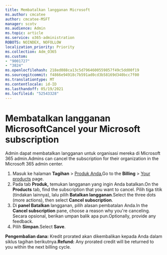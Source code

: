 ```yaml
---
title: Membatalkan langganan Microsoft
ms.author: cmcatee
author: cmcatee-MSFT
manager: scotv
ms.audience: Admin
ms.topic: article
ms.service: o365-administration
ROBOTS: NOINDEX, NOFOLLOW
localization_priority: Priority
ms.collection: Adm_O365
ms.custom:
- "9001727"
- "3824"
ms.openlocfilehash: 218ed088ca13c5d7964600559857f49c5dd00f19
ms.sourcegitcommit: f4866e94918c7b591ad0cd3b58169d340bcc7f00
ms.translationtype: MT
ms.contentlocale: id-ID
ms.lasthandoff: 05/19/2021
ms.locfileid: "52543328"
---
```

# <a name="cancel-your-microsoft-subscription"></a><span data-ttu-id="d0515-102">Membatalkan langganan Microsoft</span><span class="sxs-lookup"><span data-stu-id="d0515-102">Cancel your Microsoft subscription</span></span>

<span data-ttu-id="d0515-103">Admin dapat membatalkan langganan untuk organisasi mereka di Microsoft 365 admin.</span><span class="sxs-lookup"><span data-stu-id="d0515-103">Admins can cancel the subscription for their organization in the Microsoft 365 admin center.</span></span>

1. <span data-ttu-id="d0515-104">Masuk ke halaman **Tagihan** \> [Produk Anda.](https://go.microsoft.com/fwlink/p/?linkid=842054)</span><span class="sxs-lookup"><span data-stu-id="d0515-104">Go to the **Billing** \> [Your products](https://go.microsoft.com/fwlink/p/?linkid=842054) page.</span></span>
2. <span data-ttu-id="d0515-105">Pada tab **Produk,** temukan langganan yang ingin Anda batalkan.</span><span class="sxs-lookup"><span data-stu-id="d0515-105">On the **Products** tab, find the subscription that you want to cancel.</span></span> <span data-ttu-id="d0515-106">Pilih tiga titik (tindakan lainnya), lalu pilih **Batalkan langganan**.</span><span class="sxs-lookup"><span data-stu-id="d0515-106">Select the three dots (more actions), then select **Cancel subscription**.</span></span>
3. <span data-ttu-id="d0515-107">Di **panel Batalkan** langganan, pilih alasan pembatalan Anda.</span><span class="sxs-lookup"><span data-stu-id="d0515-107">In the **Cancel subscription** pane, choose a reason why you're canceling.</span></span> <span data-ttu-id="d0515-108">Secara opsional, berikan umpan balik apa pun.</span><span class="sxs-lookup"><span data-stu-id="d0515-108">Optionally, provide any feedback.</span></span>
4. <span data-ttu-id="d0515-109">Pilih **Simpan**.</span><span class="sxs-lookup"><span data-stu-id="d0515-109">Select **Save**.</span></span>

<span data-ttu-id="d0515-110">**Pengembalian dana:** Kredit prorated akan dikembalikan kepada Anda dalam siklus tagihan berikutnya.</span><span class="sxs-lookup"><span data-stu-id="d0515-110">**Refund:** Any prorated credit will be returned to you within the next billing cycle.</span></span>